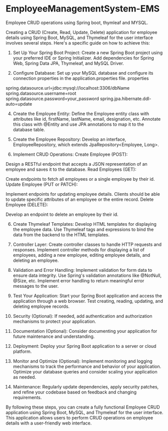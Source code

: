 # EmployeeManagementSystem-EMS
Employee CRUD operations using Spring boot, thymleaf and MYSQL.

Creating a CRUD (Create, Read, Update, Delete) application for employee details using Spring Boot, MySQL, and Thymeleaf for the user interface involves several steps. Here's a specific guide on how to achieve this:

1. Set Up Your Spring Boot Project:
Create a new Spring Boot project using your preferred IDE or Spring Initializer.
Add dependencies for Spring Web, Spring Data JPA, Thymeleaf, and MySQL Driver.

2. Configure Database:
Set up your MySQL database and configure its connection properties in the application.properties file.
properties

spring.datasource.url=jdbc:mysql://localhost:3306/dbName
spring.datasource.username=root
spring.datasource.password=your_password
spring.jpa.hibernate.ddl-auto=update

4. Create the Employee Entity:
Define the Employee entity class with attributes like id, firstName, lastName, email, designation, etc. Annotate this class with @Entity and use JPA annotations to map it to the database table.

5. Create the Employee Repository:
Develop an interface, EmployeeRepository, which extends JpaRepository<Employee, Long>.

6. Implement CRUD Operations:
Create Employee (POST):

Design a RESTful endpoint that accepts a JSON representation of an employee and saves it to the database.
Read Employees (GET):

Create endpoints to fetch all employees or a single employee by their id.
Update Employee (PUT or PATCH):

Implement endpoints for updating employee details. Clients should be able to update specific attributes of an employee or the entire record.
Delete Employee (DELETE):

Develop an endpoint to delete an employee by their id.

6. Create Thymeleaf Templates:
Develop HTML templates for displaying the employee data.
Use Thymeleaf tags and expressions to bind the data from the backend to the HTML templates.

7. Controller Layer:
Create controller classes to handle HTTP requests and responses.
Implement controller methods for displaying a list of employees, adding a new employee, editing employee details, and deleting an employee.

8. Validation and Error Handling:
Implement validation for form data to ensure data integrity.
Use Spring's validation annotations like @NotNull, @Size, etc.
Implement error handling to return meaningful error messages to the user.

9. Test Your Application:
Start your Spring Boot application and access the application through a web browser.
Test creating, reading, updating, and deleting employee records.

10. Security (Optional):
If needed, add authentication and authorization mechanisms to protect your application.

11. Documentation (Optional):
Consider documenting your application for future maintenance and understanding.

12. Deployment:
Deploy your Spring Boot application to a server or cloud platform.

13. Monitor and Optimize (Optional):
Implement monitoring and logging mechanisms to track the performance and behavior of your application.
Optimize your database queries and consider scaling your application as needed.

14. Maintenance:
Regularly update dependencies, apply security patches, and refine your codebase based on feedback and changing requirements.

By following these steps, you can create a fully functional Employee CRUD application using Spring Boot, MySQL, and Thymeleaf for the user interface. This application allows users to perform CRUD operations on employee details with a user-friendly web interface.
